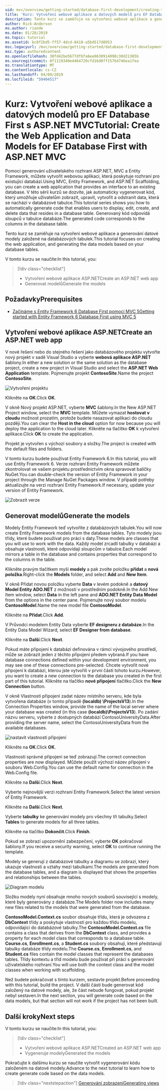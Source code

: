 ```yaml
---
uid: mvc/overview/getting-started/database-first-development/creating-the-web-application
title: 'Kurz: Vytvoření webové aplikace a datových modelů pro EF Database First s ASP.NET MVC'
description: Tento kurz se zaměřuje na vytvoření webové aplikace a generování datové modely založené na databázových tabulek.
author: Rick-Anderson
ms.author: riande
ms.date: 01/28/2019
ms.topic: tutorial
ms.assetid: bc8f2bd5-ff57-4dcd-8418-a5bd517d8953
msc.legacyurl: /mvc/overview/getting-started/database-first-development/creating-the-web-application
msc.type: authoredcontent
ms.openlocfilehash: 30fd42be5677df6fa6ee0630914098c30d21385b
ms.sourcegitcommit: 0f1119340e4464720cfd16d0ff15764746ea1fea
ms.translationtype: MT
ms.contentlocale: cs-CZ
ms.lasthandoff: 04/09/2019
ms.locfileid: "59404517"
---
```

# <a name="tutorial-create-the-web-application-and-data-models-for-ef-database-first-with-aspnet-mvc"></a><span data-ttu-id="0dd97-103">Kurz: Vytvoření webové aplikace a datových modelů pro EF Database First s ASP.NET MVC</span><span class="sxs-lookup"><span data-stu-id="0dd97-103">Tutorial: Create the Web Application and Data Models for EF Database First with ASP.NET MVC</span></span>

 <span data-ttu-id="0dd97-104">Pomocí generování uživatelského rozhraní ASP.NET, MVC a Entity Framework, můžete vytvořit webovou aplikaci, která poskytuje rozhraní pro existující databázi.</span><span class="sxs-lookup"><span data-stu-id="0dd97-104">Using MVC, Entity Framework, and ASP.NET Scaffolding, you can create a web application that provides an interface to an existing database.</span></span> <span data-ttu-id="0dd97-105">V této sérii kurzů se dozvíte, jak automaticky vygenerovat kód, který umožňuje uživatelům zobrazit, upravit, vytvořit a odstranit data, která se nachází v databázové tabulce.</span><span class="sxs-lookup"><span data-stu-id="0dd97-105">This tutorial series shows you how to automatically generate code that enables users to display, edit, create, and delete data that resides in a database table.</span></span> <span data-ttu-id="0dd97-106">Generovaný kód odpovídá sloupců v tabulce databáze.</span><span class="sxs-lookup"><span data-stu-id="0dd97-106">The generated code corresponds to the columns in the database table.</span></span>

<span data-ttu-id="0dd97-107">Tento kurz se zaměřuje na vytvoření webové aplikace a generování datové modely založené na databázových tabulek.</span><span class="sxs-lookup"><span data-stu-id="0dd97-107">This tutorial focuses on creating the web application, and generating the data models based on your database tables.</span></span>

<span data-ttu-id="0dd97-108">V tomto kurzu se naučíte:</span><span class="sxs-lookup"><span data-stu-id="0dd97-108">In this tutorial, you:</span></span>

> [!div class="checklist"]
> * <span data-ttu-id="0dd97-109">Vytvoření webové aplikace ASP.NET</span><span class="sxs-lookup"><span data-stu-id="0dd97-109">Create an ASP.NET web app</span></span>
> * <span data-ttu-id="0dd97-110">Generovat modelů</span><span class="sxs-lookup"><span data-stu-id="0dd97-110">Generate the models</span></span>

## <a name="prerequisites"></a><span data-ttu-id="0dd97-111">Požadavky</span><span class="sxs-lookup"><span data-stu-id="0dd97-111">Prerequisites</span></span>

* [<span data-ttu-id="0dd97-112">Začínáme s Entity Framework 6 Database First pomocí MVC 5</span><span class="sxs-lookup"><span data-stu-id="0dd97-112">Getting started with Entity Framework 6 Database First using MVC 5</span></span>](setting-up-database.md)

## <a name="create-an-aspnet-web-app"></a><span data-ttu-id="0dd97-113">Vytvoření webové aplikace ASP.NET</span><span class="sxs-lookup"><span data-stu-id="0dd97-113">Create an ASP.NET web app</span></span>

<span data-ttu-id="0dd97-114">V nové řešení nebo do stejného řešení jako databázového projektu vytvořte nový projekt v sadě Visual Studio a vyberte **webová aplikace ASP.NET** šablony.</span><span class="sxs-lookup"><span data-stu-id="0dd97-114">In either a new solution or the same solution as the database project, create a new project in Visual Studio and select the **ASP.NET Web Application** template.</span></span> <span data-ttu-id="0dd97-115">Pojmenujte projekt **ContosoSite**.</span><span class="sxs-lookup"><span data-stu-id="0dd97-115">Name the project **ContosoSite**.</span></span>

![Vytvoření projektu](creating-the-web-application/_static/image1.png)

<span data-ttu-id="0dd97-117">Klikněte na **OK**.</span><span class="sxs-lookup"><span data-stu-id="0dd97-117">Click **OK**.</span></span>

<span data-ttu-id="0dd97-118">V okně Nový projekt ASP.NET, vyberte **MVC** šablony.</span><span class="sxs-lookup"><span data-stu-id="0dd97-118">In the New ASP.NET Project window, select the **MVC** template.</span></span> <span data-ttu-id="0dd97-119">Můžete vymazat **hostovat v cloudu** možnost prozatím, protože budete nasazovat aplikaci do cloudu později.</span><span class="sxs-lookup"><span data-stu-id="0dd97-119">You can clear the **Host in the cloud** option for now because you will deploy the application to the cloud later.</span></span> <span data-ttu-id="0dd97-120">Klikněte na tlačítko **OK** k vytvoření aplikace.</span><span class="sxs-lookup"><span data-stu-id="0dd97-120">Click **OK** to create the application.</span></span>

<span data-ttu-id="0dd97-121">Projekt je vytvořen s výchozí soubory a složky.</span><span class="sxs-lookup"><span data-stu-id="0dd97-121">The project is created with the default files and folders.</span></span>

<span data-ttu-id="0dd97-122">V tomto kurzu budete používat Entity Framework 6.</span><span class="sxs-lookup"><span data-stu-id="0dd97-122">In this tutorial, you will use Entity Framework 6.</span></span> <span data-ttu-id="0dd97-123">Verze rozhraní Entity Framework můžete zkontrolovat ve vašem projektu prostřednictvím okna spravovat balíčky NuGet.</span><span class="sxs-lookup"><span data-stu-id="0dd97-123">You can double-check the version of Entity Framework in your project through the Manage NuGet Packages window.</span></span> <span data-ttu-id="0dd97-124">V případě potřeby aktualizujte na verzi rozhraní Entity Framework.</span><span class="sxs-lookup"><span data-stu-id="0dd97-124">If necessary, update your version of Entity Framework.</span></span>

![Zobrazit verze](creating-the-web-application/_static/image3.png)

## <a name="generate-the-models"></a><span data-ttu-id="0dd97-126">Generovat modelů</span><span class="sxs-lookup"><span data-stu-id="0dd97-126">Generate the models</span></span>

<span data-ttu-id="0dd97-127">Modely Entity Framework teď vytvoříte z databázových tabulek.</span><span class="sxs-lookup"><span data-stu-id="0dd97-127">You will now create Entity Framework models from the database tables.</span></span> <span data-ttu-id="0dd97-128">Tyto modely jsou třídy, které budete používat pro práci s daty.</span><span class="sxs-lookup"><span data-stu-id="0dd97-128">These models are classes that you will use to work with the data.</span></span> <span data-ttu-id="0dd97-129">Každý model zrcadlí tabulky v databázi a obsahuje vlastnosti, které odpovídají sloupcům v tabulce.</span><span class="sxs-lookup"><span data-stu-id="0dd97-129">Each model mirrors a table in the database and contains properties that correspond to the columns in the table.</span></span>

<span data-ttu-id="0dd97-130">Klikněte pravým tlačítkem myši **modely** a pak zvolte položku **přidat** a **nová položka**.</span><span class="sxs-lookup"><span data-stu-id="0dd97-130">Right-click the **Models** folder, and select **Add** and **New Item**.</span></span>

<span data-ttu-id="0dd97-131">V okně Přidat novou položku vyberte **Data** v levém podokně a **datový Model Entity ADO.NET** z možností v prostředním podokně.</span><span class="sxs-lookup"><span data-stu-id="0dd97-131">In the Add New Item window, select **Data** in the left pane and **ADO.NET Entity Data Model** from the options in the center pane.</span></span> <span data-ttu-id="0dd97-132">Pojmenujte nový soubor modelu **ContosoModel**.</span><span class="sxs-lookup"><span data-stu-id="0dd97-132">Name the new model file **ContosoModel**.</span></span>

<span data-ttu-id="0dd97-133">Klikněte na **Přidat**.</span><span class="sxs-lookup"><span data-stu-id="0dd97-133">Click **Add**.</span></span>

<span data-ttu-id="0dd97-134">V Průvodci modelem Entity Data vyberte **EF designeru z databáze**.</span><span class="sxs-lookup"><span data-stu-id="0dd97-134">In the Entity Data Model Wizard, select **EF Designer from database**.</span></span>

<span data-ttu-id="0dd97-135">Klikněte na **Další**.</span><span class="sxs-lookup"><span data-stu-id="0dd97-135">Click **Next**.</span></span>

<span data-ttu-id="0dd97-136">Pokud máte připojení k databázi definována v rámci vývojového prostředí, může se zobrazit jeden z těchto připojení předem vybraná.</span><span class="sxs-lookup"><span data-stu-id="0dd97-136">If you have database connections defined within your development environment, you may see one of these connections pre-selected.</span></span> <span data-ttu-id="0dd97-137">Chcete vytvořit nové připojení k databázi, kterou jste vytvořili v první části tohoto kurzu.</span><span class="sxs-lookup"><span data-stu-id="0dd97-137">However, you want to create a new connection to the database you created in the first part of this tutorial.</span></span> <span data-ttu-id="0dd97-138">Klikněte na tlačítko **nové připojení** tlačítko.</span><span class="sxs-lookup"><span data-stu-id="0dd97-138">Click the **New Connection** button.</span></span>

<span data-ttu-id="0dd97-139">V okně Vlastnosti připojení zadat název místního serveru, kde byla vytvořena databáze (v tomto případě **(localdb) \ProjectsV13**).</span><span class="sxs-lookup"><span data-stu-id="0dd97-139">In the Connection Properties window, provide the name of the local server where your database was created (in this case **(localdb)\ProjectsV13**).</span></span> <span data-ttu-id="0dd97-140">Po zadání názvu serveru, vyberte z dostupných databází ContosoUniversityData.</span><span class="sxs-lookup"><span data-stu-id="0dd97-140">After providing the server name, select the ContosoUniversityData from the available databases.</span></span>

![nastavit vlastnosti připojení](creating-the-web-application/_static/image8.png)

<span data-ttu-id="0dd97-142">Klikněte na **OK**.</span><span class="sxs-lookup"><span data-stu-id="0dd97-142">Click **OK**.</span></span>

<span data-ttu-id="0dd97-143">Vlastnosti správné připojení se teď zobrazují.</span><span class="sxs-lookup"><span data-stu-id="0dd97-143">The correct connection properties are now displayed.</span></span> <span data-ttu-id="0dd97-144">Můžete použít výchozí název připojení v souboru Web.Config.</span><span class="sxs-lookup"><span data-stu-id="0dd97-144">You can use the default name for connection in the Web.Config file.</span></span>

<span data-ttu-id="0dd97-145">Klikněte na **Další**.</span><span class="sxs-lookup"><span data-stu-id="0dd97-145">Click **Next**.</span></span>

<span data-ttu-id="0dd97-146">Vyberte nejnovější verzi rozhraní Entity Framework.</span><span class="sxs-lookup"><span data-stu-id="0dd97-146">Select the latest version of Entity Framework.</span></span>

<span data-ttu-id="0dd97-147">Klikněte na **Další**.</span><span class="sxs-lookup"><span data-stu-id="0dd97-147">Click **Next**.</span></span>

<span data-ttu-id="0dd97-148">Vyberte **tabulky** ke generování modely pro všechny tři tabulky.</span><span class="sxs-lookup"><span data-stu-id="0dd97-148">Select **Tables** to generate models for all three tables.</span></span>

<span data-ttu-id="0dd97-149">Klikněte na tlačítko **Dokončit**.</span><span class="sxs-lookup"><span data-stu-id="0dd97-149">Click **Finish**.</span></span>

<span data-ttu-id="0dd97-150">Pokud se zobrazí upozornění zabezpečení, vyberte **OK** pokračoval šablony.</span><span class="sxs-lookup"><span data-stu-id="0dd97-150">If you receive a security warning, select **OK** to continue running the template.</span></span>

<span data-ttu-id="0dd97-151">Modely se generují z databázové tabulky a diagramu se zobrazí, který ukazuje vlastnosti a vztahy mezi tabulkami.</span><span class="sxs-lookup"><span data-stu-id="0dd97-151">The models are generated from the database tables, and a diagram is displayed that shows the properties and relationships between the tables.</span></span>

![Diagram modelu](creating-the-web-application/_static/image11.png)

<span data-ttu-id="0dd97-153">Složku modely nyní obsahuje mnoho nových souborů související s modely, které byly generovány z databáze.</span><span class="sxs-lookup"><span data-stu-id="0dd97-153">The Models folder now includes many new files related to the models that were generated from the database.</span></span>

<span data-ttu-id="0dd97-154">**ContosoModel.Context.cs** soubor obsahuje třídu, která je odvozena z **DbContext** třídy a poskytuje vlastnosti pro každou třídu modelu, odpovídající do databázové tabulky.</span><span class="sxs-lookup"><span data-stu-id="0dd97-154">The **ContosoModel.Context.cs** file contains a class that derives from the **DbContext** class, and provides a property for each model class that corresponds to a database table.</span></span> <span data-ttu-id="0dd97-155">**Course.cs**, **Enrollment.cs**, a **Student.cs** soubory obsahují, které představují tabulky databáze třídy modelu.</span><span class="sxs-lookup"><span data-stu-id="0dd97-155">The **Course.cs**, **Enrollment.cs**, and **Student.cs** files contain the model classes that represent the databases tables.</span></span> <span data-ttu-id="0dd97-156">Třídy kontextu a tříd modelu bude používat při práci s generování uživatelského rozhraní.</span><span class="sxs-lookup"><span data-stu-id="0dd97-156">You will use both the context class and the model classes when working with scaffolding.</span></span>

<span data-ttu-id="0dd97-157">Než budete pokračovat s tímto kurzem, sestavte projekt.</span><span class="sxs-lookup"><span data-stu-id="0dd97-157">Before proceeding with this tutorial, build the project.</span></span> <span data-ttu-id="0dd97-158">V další části bude generovat kód založený na datové modely, ale, že část nebude fungovat, pokud projekt nebyl sestaven.</span><span class="sxs-lookup"><span data-stu-id="0dd97-158">In the next section, you will generate code based on the data models, but that section will not work if the project has not been built.</span></span>

## <a name="next-steps"></a><span data-ttu-id="0dd97-159">Další kroky</span><span class="sxs-lookup"><span data-stu-id="0dd97-159">Next steps</span></span>

<span data-ttu-id="0dd97-160">V tomto kurzu se naučíte:</span><span class="sxs-lookup"><span data-stu-id="0dd97-160">In this tutorial, you:</span></span>

> [!div class="checklist"]
> * <span data-ttu-id="0dd97-161">Vytvoření webové aplikace ASP.NET</span><span class="sxs-lookup"><span data-stu-id="0dd97-161">Created an ASP.NET web app</span></span>
> * <span data-ttu-id="0dd97-162">Vygeneruje modely</span><span class="sxs-lookup"><span data-stu-id="0dd97-162">Generated the models</span></span>

<span data-ttu-id="0dd97-163">Pokračujte k dalšímu kurzu se naučíte vytvořit vygenerování kódu založeném na datové modely.</span><span class="sxs-lookup"><span data-stu-id="0dd97-163">Advance to the next tutorial to learn how to create generate code based on the data models.</span></span>
> [!div class="nextstepaction"]
> [<span data-ttu-id="0dd97-164">Generování zobrazení</span><span class="sxs-lookup"><span data-stu-id="0dd97-164">Generating views</span></span>](generating-views.md)
